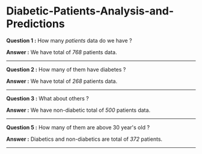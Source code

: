 # Diabetic-Patients-Analysis-and-Predictions

**Question 1 :** How many *patients* data do we have ?

**Answer :** We have total of *768* patients data.

---

**Question 2 :** How many of them have diabetes ?

**Answer :** We have total of *268* patients data.

---

**Question 3 :** What about others ?

**Answer :** We have non-diabetic total of *500* patients data.

---

**Question 5 :** How many of them are above 30 year's old ?

**Answer :** Diabetics and non-diabetics are total of *372* patients.

---
